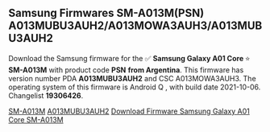 <h2>Samsung Firmwares SM-A013M(PSN) A013MUBU3AUH2/A013MOWA3AUH3/A013MUBU3AUH2</h2>
Download the Samsung firmware for the ✅ <strong>Samsung Galaxy A01 Core </strong> ⭐ <strong>SM-A013M</strong> with product code <strong>PSN</strong> <strong> from Argentina</strong>. This firmware has version number PDA <strong>A013MUBU3AUH2</strong> and CSC A013MOWA3AUH3. The operating system of this firmware is Android Q , with build date 2021-10-06. Changelist <strong>19306426</strong>.


[SM-A013M](https://samfirm.shop/samsung/model/SM-A013M)
[A013MUBU3AUH2](https://samfirm.shop/samsung/pda/A013MUBU3AUH2)
[Download Firmware Samsung Galaxy A01 Core SM-A013M](https://samfirm.shop/samsung/firmware/463606)
